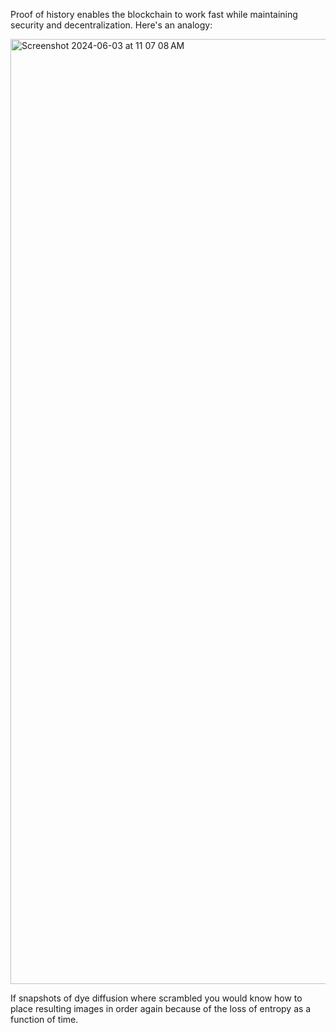 Proof of history enables the blockchain to work fast while maintaining security and decentralization. Here's an analogy:

<img width="1512" alt="Screenshot 2024-06-03 at 11 07 08 AM" src="https://github.com/0xGRAV3R/POH/assets/112988281/b3f69e1d-a78e-4e26-b235-636322eb1ec0">

If snapshots of dye diffusion where scrambled you would know how to place resulting images in order again because of the loss of entropy as a function of time. 